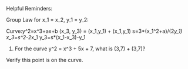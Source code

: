 Helpful Reminders:

Group Law for x_1 = x_2, y_1 = y_2:

Curve:y^2=x^3+ax+b
(x_3, y_3) = (x_1,y_1) + (x_1,y_1)
s=3*(x_1^2+a)/(2*y_1)
x_3=s^2-2*x_1
y_3=s*(x_1-x_3)-y_1

1. For the curve y^2 = x^3 + 5x + 7, what is (3,7) + (3,7)?

Verify this point is on the curve.
